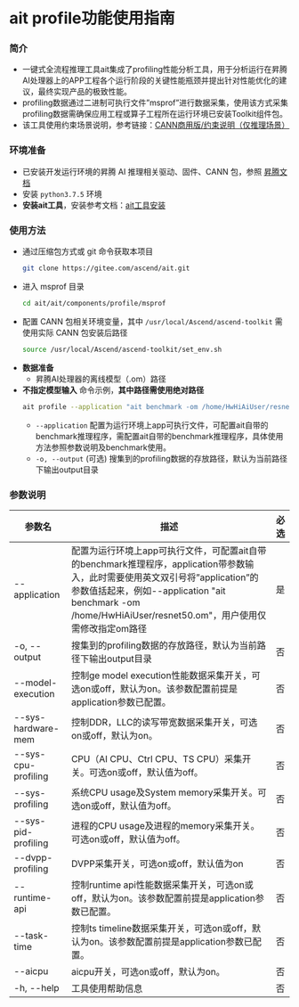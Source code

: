 # ait profile功能使用指南

### 简介
- 一键式全流程推理工具ait集成了profiling性能分析工具，用于分析运行在昇腾AI处理器上的APP工程各个运行阶段的关键性能瓶颈并提出针对性能优化的建议，最终实现产品的极致性能。
- profiling数据通过二进制可执行文件”msprof”进行数据采集，使用该方式采集profiling数据需确保应用工程或算子工程所在运行环境已安装Toolkit组件包。
- 该工具使用约束场景说明，参考链接：[CANN商用版/约束说明（仅推理场景）](https://www.hiascend.com/document/detail/zh/canncommercial/60RC1/devtools/auxiliarydevtool/atlasaccuracy_16_0035.html)

### 环境准备
- 已安装开发运行环境的昇腾 AI 推理相关驱动、固件、CANN 包，参照 [昇腾文档](https://www.hiascend.com/zh/document)
- 安装 `python3.7.5` 环境
- **安装ait工具**，安装参考文档：[ait工具安装](https://gitee.com/ascend/ait/blob/master/ait/docs/install/README.md)

### 使用方法
- 通过压缩包方式或 git 命令获取本项目
  ```sh
  git clone https://gitee.com/ascend/ait.git
  ```
- 进入 msprof 目录
  ```sh
  cd ait/ait/components/profile/msprof
  ```
- 配置 CANN 包相关环境变量，其中 `/usr/local/Ascend/ascend-toolkit` 需使用实际 CANN 包安装后路径
  ```sh
  source /usr/local/Ascend/ascend-toolkit/set_env.sh
  ```
- **数据准备**
  - 昇腾AI处理器的离线模型（.om）路径
- **不指定模型输入** 命令示例，**其中路径需使用绝对路径**
  ```sh
  ait profile --application "ait benchmark -om /home/HwHiAiUser/resnet101_bs1.om" --output  /home/HwHiAiUser/result
  ```
  - `--application` 配置为运行环境上app可执行文件，可配置ait自带的benchmark推理程序，需配置ait自带的benchmark推理程序，具体使用方法参照参数说明及benchmark使用。
  - `-o, --output` (可选) 搜集到的profiling数据的存放路径，默认为当前路径下输出output目录

### 参数说明

  | 参数名                    | 描述                                       | 必选   |
  | ------------------------ | ---------------------------------------- | ---- |
  | --application            | 配置为运行环境上app可执行文件，可配置ait自带的benchmark推理程序，application带参数输入，此时需要使用英文双引号将”application”的参数值括起来，例如--application "ait benchmark -om /home/HwHiAiUser/resnet50.om"，用户使用仅需修改指定om路径 | 是    |
  | -o, --output             | 搜集到的profiling数据的存放路径，默认为当前路径下输出output目录                                                                | 否    |
  | --model-execution        | 控制ge model execution性能数据采集开关，可选on或off，默认为on。该参数配置前提是application参数已配置。 | 否    |
  | --sys-hardware-mem       | 控制DDR，LLC的读写带宽数据采集开关，可选on或off，默认为on。 | 否    |
  | --sys-cpu-profiling      | CPU（AI CPU、Ctrl CPU、TS CPU）采集开关。可选on或off，默认值为off。                           | 否    |
  | --sys-profiling          | 系统CPU usage及System memory采集开关。可选on或off，默认值为off。 | 否    |
  | --sys-pid-profiling      | 进程的CPU usage及进程的memory采集开关。可选on或off，默认值为off。 | 否    |
  | --dvpp-profiling         | DVPP采集开关，可选on或off，默认值为on | 否    |
  | --runtime-api            | 控制runtime api性能数据采集开关，可选on或off，默认为on。该参数配置前提是application参数已配置。 | 否    |
  | --task-time              | 控制ts timeline数据采集开关，可选on或off，默认为on。该参数配置前提是application参数已配置。 | 否    |
  | --aicpu                  | aicpu开关，可选on或off，默认为on。 | 否  |
  | -h, --help               | 工具使用帮助信息               | 否  |

